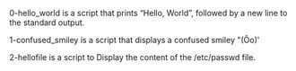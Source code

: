  0-hello_world is a script that prints “Hello, World”, followed by a new line to the standard output.

1-confused_smiley is a script that displays a confused smiley "(Ôo)'

2-hellofile is a script to Display the content of the /etc/passwd file.



